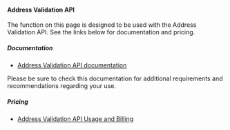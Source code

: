 #### Address Validation API

The function on this page is designed to be used with the Address Validation API. See the links below for documentation and pricing.

##### Documentation

* [Address Validation API documentation](https://developers.google.com/maps/documentation/address-validation?utm_source=github&utm_medium=documentation&utm_campaign=&utm_content=web_components)

Please be sure to check this documentation for additional requirements and recommendations regarding your use.

##### Pricing

* [Address Validation API Usage and Billing](https://developers.google.com/maps/documentation/address-validation/usage-and-billing?utm_source=github&utm_medium=documentation&utm_campaign=&utm_content=web_components)
